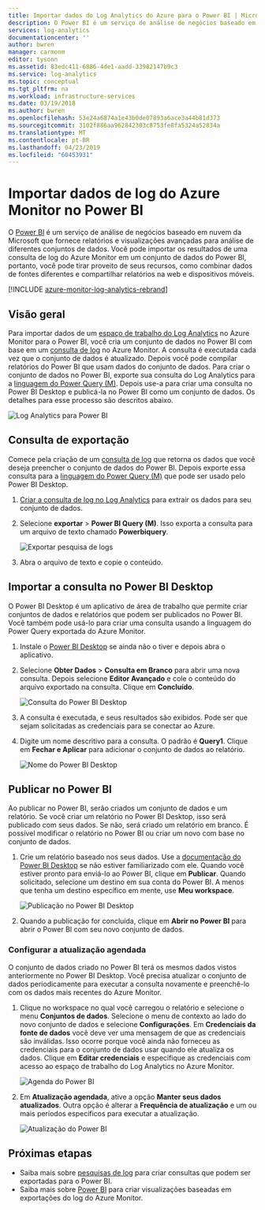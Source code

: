 ```yaml
---
title: Importar dados do Log Analytics do Azure para o Power BI | Microsoft Docs
description: O Power BI é um serviço de análise de negócios baseado em nuvem da Microsoft que fornece relatórios e visualizações avançadas para análise de diferentes conjuntos de dados.  Este artigo descreve como configurar e importar dados do Log Analytics para o Power BI e configurá-los para serem atualizados automaticamente.
services: log-analytics
documentationcenter: ''
author: bwren
manager: carmonm
editor: tysonn
ms.assetid: 83edc411-6886-4de1-aadd-33982147b9c3
ms.service: log-analytics
ms.topic: conceptual
ms.tgt_pltfrm: na
ms.workload: infrastructure-services
ms.date: 03/19/2018
ms.author: bwren
ms.openlocfilehash: 53e24a6874a1e43b0de07893a6ace3a44b81d373
ms.sourcegitcommit: 3102f886aa962842303c8753fe8fa5324a52834a
ms.translationtype: MT
ms.contentlocale: pt-BR
ms.lasthandoff: 04/23/2019
ms.locfileid: "60453931"
---
```

# <a name="import-azure-monitor-log-data-into-power-bi"></a>Importar dados de log do Azure Monitor no Power BI


O [Power BI](https://powerbi.microsoft.com/documentation/powerbi-service-get-started/) é um serviço de análise de negócios baseado em nuvem da Microsoft que fornece relatórios e visualizações avançadas para análise de diferentes conjuntos de dados.  Você pode importar os resultados de uma consulta de log do Azure Monitor em um conjunto de dados do Power BI, portanto, você pode tirar proveito de seus recursos, como combinar dados de fontes diferentes e compartilhar relatórios na web e dispositivos móveis.

[!INCLUDE [azure-monitor-log-analytics-rebrand](../../../includes/azure-monitor-log-analytics-rebrand.md)]

## <a name="overview"></a>Visão geral
Para importar dados de um [espaço de trabalho do Log Analytics](manage-access.md) no Azure Monitor para o Power BI, você cria um conjunto de dados no Power BI com base em um [consulta de log](../log-query/log-query-overview.md) no Azure Monitor.  A consulta é executada cada vez que o conjunto de dados é atualizado.  Depois você pode compilar relatórios do Power BI que usam dados do conjunto de dados.  Para criar o conjunto de dados no Power BI, exporte sua consulta do Log Analytics para a [linguagem do Power Query (M)](https://msdn.microsoft.com/library/mt807488.aspx).  Depois use-a para criar uma consulta no Power BI Desktop e publicá-la no Power BI como um conjunto de dados.  Os detalhes para esse processo são descritos abaixo.

![Log Analytics para Power BI](media/powerbi/overview.png)

## <a name="export-query"></a>Consulta de exportação
Comece pela criação de um [consulta de log](../log-query/log-query-overview.md) que retorna os dados que você deseja preencher o conjunto de dados do Power BI.  Depois exporte essa consulta para a [linguagem do Power Query (M)](https://msdn.microsoft.com/library/mt807488.aspx) que pode ser usado pelo Power BI Desktop.

1. [Criar a consulta de log no Log Analytics](../log-query/get-started-portal.md) para extrair os dados para seu conjunto de dados.
2. Selecione **exportar** > **Power BI Query (M)**.  Isso exporta a consulta para um arquivo de texto chamado **Powerbiquery**. 

    ![Exportar pesquisa de logs](media/powerbi/export-analytics.png)

3. Abra o arquivo de texto e copie o conteúdo.

## <a name="import-query-into-power-bi-desktop"></a>Importar a consulta no Power BI Desktop
O Power BI Desktop é um aplicativo de área de trabalho que permite criar conjuntos de dados e relatórios que podem ser publicados no Power BI.  Você também pode usá-lo para criar uma consulta usando a linguagem do Power Query exportada do Azure Monitor. 

1. Instale o [Power BI Desktop](https://powerbi.microsoft.com/desktop/) se ainda não o tiver e depois abra o aplicativo.
2. Selecione **Obter Dados** > **Consulta em Branco** para abrir uma nova consulta.  Depois selecione **Editor Avançado** e cole o conteúdo do arquivo exportado na consulta. Clique em **Concluído**.

    ![Consulta do Power BI Desktop](media/powerbi/desktop-new-query.png)

5. A consulta é executada, e seus resultados são exibidos.  Pode ser que sejam solicitadas as credenciais para se conectar ao Azure.  
6. Digite um nome descritivo para a consulta.  O padrão é **Query1**. Clique em **Fechar e Aplicar** para adicionar o conjunto de dados ao relatório.

    ![Nome do Power BI Desktop](media/powerbi/desktop-results.png)



## <a name="publish-to-power-bi"></a>Publicar no Power BI
Ao publicar no Power BI, serão criados um conjunto de dados e um relatório.  Se você criar um relatório no Power BI Desktop, isso será publicado com seus dados.  Se não, será criado um relatório em branco.  É possível modificar o relatório no Power BI ou criar um novo com base no conjunto de dados.

1. Crie um relatório baseado nos seus dados.  Use a [documentação do Power BI Desktop](https://docs.microsoft.com/power-bi/desktop-report-view) se não estiver familiarizado com ele.  Quando você estiver pronto para enviá-lo ao Power BI, clique em **Publicar**.  Quando solicitado, selecione um destino em sua conta do Power BI.  A menos que tenha um destino específico em mente, use **Meu workspace**.

    ![Publicação no Power BI Desktop](media/powerbi/desktop-publish.png)

1. Quando a publicação for concluída, clique em **Abrir no Power BI** para abrir o Power BI com seu novo conjunto de dados.


### <a name="configure-scheduled-refresh"></a>Configurar a atualização agendada
O conjunto de dados criado no Power BI terá os mesmos dados vistos anteriormente no Power BI Desktop.  Você precisa atualizar o conjunto de dados periodicamente para executar a consulta novamente e preenchê-lo com os dados mais recentes do Azure Monitor.  

1. Clique no workspace no qual você carregou o relatório e selecione o menu **Conjuntos de dados**. Selecione o menu de contexto ao lado do novo conjunto de dados e selecione **Configurações**. Em **Credenciais da fonte de dados** você deve ver uma mensagem de que as credenciais são inválidas.  Isso ocorre porque você ainda não forneceu as credenciais para o conjunto de dados usar quando ele atualiza os dados.  Clique em **Editar credenciais** e especifique as credenciais com acesso ao espaço de trabalho do Log Analytics no Azure Monitor.

    ![Agenda do Power BI](media/powerbi/powerbi-schedule.png)

5. Em **Atualização agendada**, ative a opção **Manter seus dados atualizados**.  Outra opção é alterar a **Frequência de atualização** e um ou mais períodos específicos para executar a atualização.

    ![Atualização do Power BI](media/powerbi/powerbi-schedule-refresh.png)



## <a name="next-steps"></a>Próximas etapas
* Saiba mais sobre [pesquisas de log](../log-query/log-query-overview.md) para criar consultas que podem ser exportadas para o Power BI.
* Saiba mais sobre [Power BI](https://powerbi.microsoft.com) para criar visualizações baseadas em exportações do log do Azure Monitor.